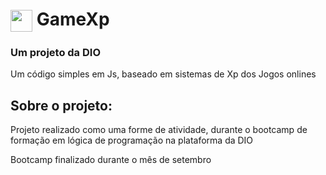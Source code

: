 <H1
  <a href="https://www.dio.me/">
     <img align="center" width="35px" src="https://static.wikia.nocookie.net/minecraft_gamepedia/images/b/b6/Bottle_o%27_Enchanting_JE2_BE2.png/revision/latest?cb=20191229123032g"></a> 
  GameXp</H1>
<h3> Um projeto da DIO</h3>

<p> Um código simples em Js, baseado em sistemas de Xp dos Jogos onlines</p>

<h2>Sobre o projeto:</h2>
<p>Projeto realizado como uma forme de atividade, durante o bootcamp de formação em lógica de programação
na plataforma da DIO</p>

<p>Bootcamp finalizado durante o mês de setembro</p>
